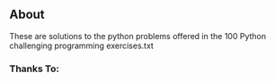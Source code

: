 ## About
These are solutions to the python problems offered in the 100 Python challenging programming exercises.txt

### Thanks To:


